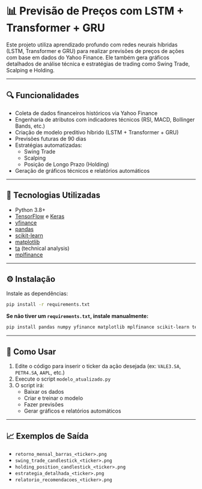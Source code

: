 # 📊 Previsão de Preços com LSTM + Transformer + GRU

Este projeto utiliza aprendizado profundo com redes neurais híbridas (LSTM, Transformer e GRU) para realizar previsões de preços de ações com base em dados do Yahoo Finance. Ele também gera gráficos detalhados de análise técnica e estratégias de trading como Swing Trade, Scalping e Holding.

---

## 🔍 Funcionalidades

- Coleta de dados financeiros históricos via Yahoo Finance
- Engenharia de atributos com indicadores técnicos (RSI, MACD, Bollinger Bands, etc.)
- Criação de modelo preditivo híbrido (LSTM + Transformer + GRU)
- Previsões futuras de 90 dias
- Estratégias automatizadas:
  - Swing Trade
  - Scalping
  - Posição de Longo Prazo (Holding)
- Geração de gráficos técnicos e relatórios automáticos

---

## 🧠 Tecnologias Utilizadas

- Python 3.8+
- [TensorFlow](https://www.tensorflow.org/) e [Keras](https://keras.io/)
- [yfinance](https://pypi.org/project/yfinance/)
- [pandas](https://pandas.pydata.org/)
- [scikit-learn](https://scikit-learn.org/)
- [matplotlib](https://matplotlib.org/)
- [ta](https://pypi.org/project/ta/) (technical analysis)
- [mplfinance](https://github.com/matplotlib/mplfinance)

---
## ⚙️ Instalação

 Instale as dependências:

```bash
pip install -r requirements.txt
```

**Se não tiver um `requirements.txt`, instale manualmente:**

```bash
pip install pandas numpy yfinance matplotlib mplfinance scikit-learn tensorflow ta
```

---

## 🚀 Como Usar

1. Edite o código para inserir o ticker da ação desejada (ex: `VALE3.SA`, `PETR4.SA`, `AAPL`, etc.)
2. Execute o script `modelo_atualizado.py`
3. O script irá:
   - Baixar os dados
   - Criar e treinar o modelo
   - Fazer previsões
   - Gerar gráficos e relatórios automáticos

---

## 📈 Exemplos de Saída

- `retorno_mensal_barras_<ticker>.png`
- `swing_trade_candlestick_<ticker>.png`
- `holding_position_candlestick_<ticker>.png`
- `estrategia_detalhada_<ticker>.png`
- `relatorio_recomendacoes_<ticker>.png`

